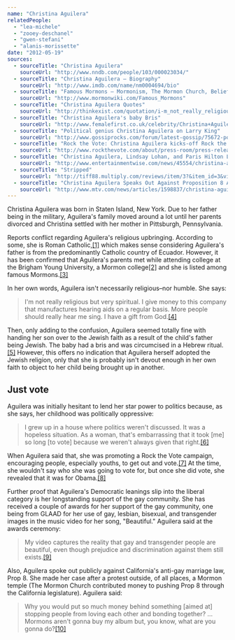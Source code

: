 ```yaml
---
name: "Christina Aguilera"
relatedPeople:
  - "lea-michele"
  - "zooey-deschanel"
  - "gwen-stefani"
  - "alanis-morissette"
date: "2012-05-19"
sources:
  - sourceTitle: "Christina Aguilera"
    sourceUrl: "http://www.nndb.com/people/103/000023034/"
  - sourceTitle: "Christina Aguilera – Biography"
    sourceUrl: "http://www.imdb.com/name/nm0004694/bio"
  - sourceTitle: "Famous Mormons – Mormonism, The Mormon Church, Beliefs & Religion"
    sourceUrl: "http://www.mormonwiki.com/Famous_Mormons"
  - sourceTitle: "Christina Aguilera Quotes"
    sourceUrl: "http://thinkexist.com/quotation/i-m_not_really_religious_but_very_spiritual-i/154164.html"
  - sourceTitle: "Christina Aguilera's baby Bris"
    sourceUrl: "http://www.femalefirst.co.uk/celebrity/Christina+Aguilera-19321.html"
  - sourceTitle: "Political genius Christina Aguilera on Larry King"
    sourceUrl: "http://www.gossiprocks.com/forum/latest-gossip/75672-political-genius-christina-aguilera-larry-king.html"
  - sourceTitle: "Rock the Vote: Christina Aguilera kicks-off Rock the Vote's 2008 Campaign"
    sourceUrl: "http://www.rockthevote.com/about/press-room/press-releases/christina-aguilera-kicks-off.html"
  - sourceTitle: "Christina Aguilera, Lindsay Lohan, and Paris Hilton Lead Obama To Victory."
    sourceUrl: "http://www.entertainmentwise.com/news/45554/christina-aguilera-lindsay-lohan-and-paris-hilton-lead-obama-to-victory"
  - sourceTitle: "Stripped"
    sourceUrl: "http://tiff88.multiply.com/reviews/item/3?&item_id=3&view:replies=reverse&show_interstitial=1&u=%2Freviews%2Fitem"
  - sourceTitle: "Christina Aguilera Speaks Out Against Proposition 8 As Protests Continue For Second Straight Night"
    sourceUrl: "http://www.mtv.com/news/articles/1598837/christina-aguilera-speaks-out-against-proposition-8.jhtml"
---
```


Christina Aguilera was born in Staten Island, New York. Due to her father being in the military, Aguilera's family moved around a lot until her parents divorced and Christina settled with her mother in Pittsburgh, Pennsylvania.

Reports conflict regarding Aguilera's religious upbringing. According to some, she is Roman Catholic,<a class="source-citation" href="#http://www.nndb.com/people/103/000023034/" title="Christina Aguilera">[1]</a> which makes sense considering Aguilera's father is from the predominantly Catholic country of Ecuador. However, it has been confirmed that Aguilera's parents met while attending college at the Brigham Young University, a Mormon college<a class="source-citation" href="#http://www.imdb.com/name/nm0004694/bio" title="Christina Aguilera – Biography">[2]</a> and she is listed among famous Mormons.<a class="source-citation" href="#http://www.mormonwiki.com/Famous_Mormons" title="Famous Mormons – Mormonism, The Mormon Church, Beliefs &amp; Religion">[3]</a>

In her own words, Aguilera isn't necessarily religious–nor humble. She says:

>I'm not really religious but very spiritual. I give money to this company that manufactures hearing aids on a regular basis. More people should really hear me sing. I have a gift from God.<a class="source-citation" href="#http://thinkexist.com/quotation/i-m_not_really_religious_but_very_spiritual-i/154164.html" title="Christina Aguilera Quotes">[4]</a>

Then, only adding to the confusion, Aguilera seemed totally fine with handing her son over to the Jewish faith as a result of the child's father being Jewish. The baby had a bris and was circumcised in a Hebrew ritual.<a class="source-citation" href="#http://www.femalefirst.co.uk/celebrity/Christina+Aguilera-19321.html" title="Christina Aguilera&apos;s baby Bris">[5]</a> However, this offers no indication that Aguilera herself adopted the Jewish religion, only that she is probably isn't devout enough in her own faith to object to her child being brought up in another.


## Just vote

Aguilera was initially hesitant to lend her star power to politics because, as she says, her childhood was politically oppressive:

>I grew up in a house where politics weren't discussed. It was a hopeless situation. As a woman, that's embarrassing that it took [me] so long [to vote] because we weren't always given that right.<a class="source-citation" href="#http://www.gossiprocks.com/forum/latest-gossip/75672-political-genius-christina-aguilera-larry-king.html" title="Political genius Christina Aguilera on Larry King">[6]</a>

When Aguilera said that, she was promoting a Rock the Vote campaign, encouraging people, especially youths, to get out and vote.<a class="source-citation" href="#http://www.rockthevote.com/about/press-room/press-releases/christina-aguilera-kicks-off.html" title="Rock the Vote: Christina Aguilera kicks-off Rock the Vote&apos;s 2008 Campaign">[7]</a> At the time, she wouldn't say who she was going to vote for, but once she did vote, she revealed that it was for Obama.<a class="source-citation" href="#http://www.entertainmentwise.com/news/45554/christina-aguilera-lindsay-lohan-and-paris-hilton-lead-obama-to-victory" title="Christina Aguilera, Lindsay Lohan, and Paris Hilton Lead Obama To Victory.">[8]</a>

Further proof that Aguilera's Democratic leanings slip into the liberal category is her longstanding support of the gay community. She has received a couple of awards for her support of the gay community, one being from GLAAD for her use of gay, lesbian, bisexual, and transgender images in the music video for her song, "Beautiful." Aguilera said at the awards ceremony:

>My video captures the reality that gay and transgender people are beautiful, even though prejudice and discrimination against them still exists.<a class="source-citation" href="#http://tiff88.multiply.com/reviews/item/3?&item_id=3&view:replies=reverse&show_interstitial=1&u=%2Freviews%2Fitem" title="Stripped">[9]</a>

Also, Aguilera spoke out publicly against California's anti-gay marriage law, Prop 8. She made her case after a protest outside, of all places, a Mormon temple (The Mormon Church contributed money to pushing Prop 8 through the California legislature). Aguilera said:

>Why you would put so much money behind something [aimed at] stopping people from loving each other and bonding together? …Mormons aren't gonna buy my album but, you know, what are you gonna do?<a class="source-citation" href="#http://www.mtv.com/news/articles/1598837/christina-aguilera-speaks-out-against-proposition-8.jhtml" title="Christina Aguilera Speaks Out Against Proposition 8 As Protests Continue For Second Straight Night">[10]</a>